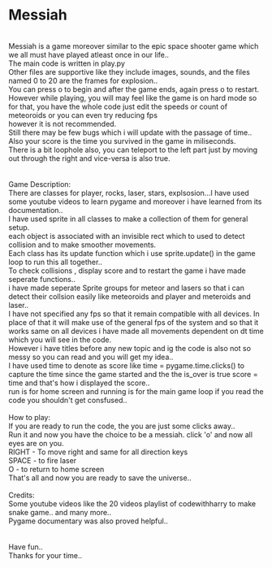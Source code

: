 # Messiah<br>
<br>
Messiah is a game moreover similar to the epic space shooter game which we all must have played atleast once in our life..<br>
The main code is written in play.py<br>
Other files are supportive like they include images, sounds, and the files named 0 to 20 are the frames for explosion..<br>
You can press o to begin and after the game ends, again press o to restart.<br>
However while playing, you will may feel like the game is on hard mode so for that, you have the whole code just edit the speeds or count of meteoroids or you can even try reducing fps <br>however it is not recommended.<br>
Still there may be few bugs which i will update with the passage of time..<br>
Also your score is the time you survived in the game in miliseconds.<br>
There is a bit loophole also, you can teleport to the left part just by moving out through the right and vice-versa is also true.<br>
<br>
<br>
Game Description:<br>
There are classes for player, rocks, laser, stars, explsosion...I have used some youtube videos to learn pygame and moreover i have learned from its documentation..<br>
I have used sprite in all classes to make a collection of them for general setup.<br>
each object is associated with an invisible rect which to used to detect collision and to make smoother movements.<br>
Each class has its update function which i use sprite.update() in the game loop to run this all together..<br>
To check collisions , display score and to restart the game i have made seperate functions..<br>
i have made seperate Sprite groups for meteor and lasers so that i can detect their collsion easily like meteoroids and player and meteroids and laser..<br>
I have not specified any fps so that it remain compatible with all devices. In place of that it will make use of the general fps of the system and so that it works same on all devices i have made all movements dependent on dt time which you will see in the code.<br>
However i have titles before any new topic and ig the code is also not so messy so you can read and you will get my idea..<br>
I have used time to denote as score like time = pygame.time.clicks() to capture the time since the game started and the the is_over is true score = time and that's how i displayed the score..<br>
run is for home screen and running is for the main game loop if you read the code you shouldn't get consfused..<br>

<br>
How to play:<br>
If you are ready to run the code, the you are just some clicks away..<br>
Run it and now you have the choice to be a messiah. click 'o' and now all eyes are on you.<br>
RIGHT - To move right and same for all direction keys<br>
SPACE - to fire laser<br>
O - to return to home screen<br>
That's all and now you are ready to save the universe..<br>
<br>
Credits:<br>
Some youtube videos like the 20 videos playlist of codewithharry to make snake game.. and many more..<br>
Pygame documentary was also proved helpful..<br>
<br><br>
Have fun..<br>
Thanks for your time..<br>

